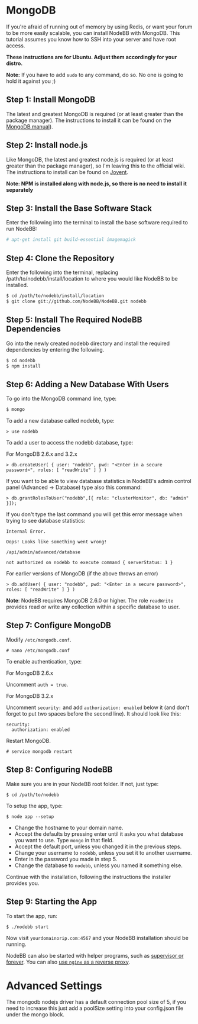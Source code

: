 MongoDB
=======

If you're afraid of running out of memory by using Redis, or want your
forum to be more easily scalable, you can install NodeBB with MongoDB.
This tutorial assumes you know how to SSH into your server and have root
access.

**These instructions are for Ubuntu. Adjust them accordingly for your
distro.**

**Note:** If you have to add `sudo` to any command, do so. No one is
going to hold it against you ;)

Step 1: Install MongoDB
-----------------------

The latest and greatest MongoDB is required (or at least greater than
the package manager). The instructions to install it can be found on the
[MongoDB
manual](http://docs.mongodb.org/manual/administration/install-on-linux/)).

Step 2: Install node.js
-----------------------

Like MongoDB, the latest and greatest node.js is required (or at least
greater than the package manager), so I'm leaving this to the official
wiki. The instructions to install can be found on
[Joyent](https://github.com/joyent/node/wiki/Installing-Node.js-via-package-manager).

**Note: NPM is installed along with node.js, so there is no need to
install it separately**

Step 3: Install the Base Software Stack
-------------------------

Enter the following into the terminal to install the base software
required to run NodeBB:

``` bash
# apt-get install git build-essential imagemagick
```

Step 4: Clone the Repository
-------------------------

Enter the following into the terminal, replacing
/path/to/nodebb/install/location to where you would like NodeBB to be
installed.

``` bash
$ cd /path/to/nodebb/install/location
$ git clone git://github.com/NodeBB/NodeBB.git nodebb
```

Step 5: Install The Required NodeBB Dependencies
-------------------------

Go into the newly created nodebb directory and install the required
dependencies by entering the following.

``` bash
$ cd nodebb
$ npm install
```

Step 6: Adding a New Database With Users
-------------------------

To go into the MongoDB command line, type:

``` bash
$ mongo
```

To add a new database called nodebb, type:

```
> use nodebb
```

To add a user to access the nodebb database, type:

For MongoDB 2.6.x and 3.2.x

```
> db.createUser( { user: "nodebb", pwd: "<Enter in a secure password>", roles: [ "readWrite" ] } )
```

If you want to be able to view database statistics in NodeBB's admin
control panel (Advanced → Database) type also this command:

```
> db.grantRolesToUser("nodebb",[{ role: "clusterMonitor", db: "admin" }]);
```

If you don't type the last command you will get this error message when
trying to see database statistics:

```
Internal Error.

Oops! Looks like something went wrong!

/api/admin/advanced/database

not authorized on nodebb to execute command { serverStatus: 1 }
```

For earlier versions of MongoDB (if the above throws an error)

```
> db.addUser( { user: "nodebb", pwd: "<Enter in a secure password>", roles: [ "readWrite" ] } )
```

**Note**: NodeBB requires MongoDB 2.6.0 or higher. The role `readWrite`
provides read or write any collection within a specific database to
user.

Step 7: Configure MongoDB
-------------------------

Modify `/etc/mongodb.conf`.

```
# nano /etc/mongodb.conf
```

To enable authentication, type:

For MongoDB 2.6.x

Uncomment `auth = true`.

For MongoDB 3.2.x

Uncomment `security:` and add `authorization: enabled` below it (and
don't forget to put two spaces before the second line). It should look
like this:

```
security:
  authorization: enabled
```

Restart MongoDB.

```
# service mongodb restart
```

Step 8: Configuring NodeBB 
-------------------------

Make sure you are in your NodeBB root folder. If not, just type:

```
$ cd /path/to/nodebb
```

To setup the app, type:

```
$ node app --setup
```

-   Change the hostname to your domain name.
-   Accept the defaults by pressing enter until it asks you what
    database you want to use. Type `mongo` in that field.
-   Accept the default port, unless you changed it in the
    previous steps.
-   Change your username to `nodebb`, unless you set it to
    another username.
-   Enter in the password you made in step 5.
-   Change the database to `nodebb`, unless you named it something else.

Continue with the installation, following the instructions the installer
provides you.

Step 9: Starting the App
------------------------

To start the app, run:

```
$ ./nodebb start
```

Now visit `yourdomainorip.com:4567` and your NodeBB installation should
be running.

NodeBB can also be started with helper programs, such as [supervisor or forever](../../running/index). You can also [use `nginx` as a reverse proxy](../../configuring/proxies).

Advanced Settings
===========

The mongodb nodejs driver has a default connection pool size of 5, if
you need to increase this just add a poolSize setting into your
config.json file under the mongo block.
